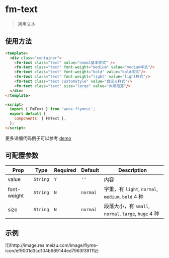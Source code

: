 # fm-text

> 通用文本

## 使用方法
```html
<template>
  <div class="container">
    <fm-text class="text" value="nomal基本样式" />
    <fm-text class="text" font-weight="medium" value="medium样式"/>
    <fm-text class="text" font-weight="bold" value="bold样式"/>
    <fm-text class="text" font-weight="light" value="light样式"/>
    <fm-text class="text customStyle" value="自定义样式"/>
    <fm-text class="text" size="large" value="大号段落"/>
  </div>
</template>

<script>
  import { FmText } from 'weex-flymeui';
  export default {
    components: { FmText },
  };
</script>
```

更多详细代码例子可以参考 [demo](https://github.com/Yanjiie/weex-flymeui/blob/master/example/component/text/index.vue)

## 可配置参数
| Prop | Type | Required | Default | Description |
|-------------|------------|--------|-----|-----|
| value | `String` |`Y`| `''` | 内容 |
| font-weight | `String` |`N`| `normal` | 字重，有 `light`, `normal`, `medium`, `bold` 4 种 |
| size | `String` |`N`| `normal` | 段落大小，有 `small`, `normal`, `large`, `huge` 4 种 |
## 示例
<div class="img-txt">
![](http://image.res.meizu.com/image/flyme-icon/ef9001d3cd104b989144ed7963f39111z)
</div>

